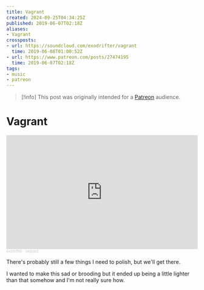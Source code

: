 ```yaml
---
title: Vagrant
created: 2024-09-25T04:34:25Z
published: 2019-06-07T02:18Z
aliases:
- Vagrant
crossposts:
- url: https://soundcloud.com/exodrifter/vagrant
  time: 2019-06-08T01:00:52Z
- url: https://www.patreon.com/posts/27474195
  time: 2019-06-07T02:18Z
tags:
- music
- patreon
---
```


> [!info]
> This post was originally intended for a [Patreon](../tags/patreon.md) audience.

# Vagrant

<iframe width="100%" height="300" scrolling="no" frameborder="no" allow="autoplay" src="https://w.soundcloud.com/player/?url=https%3A//api.soundcloud.com/tracks/633444276&color=%23ff5500&auto_play=false&hide_related=false&show_comments=true&show_user=true&show_reposts=false&show_teaser=true&visual=true"></iframe><div style="font-size: 10px; color: #cccccc;line-break: anywhere;word-break: normal;overflow: hidden;white-space: nowrap;text-overflow: ellipsis; font-family: Interstate,Lucida Grande,Lucida Sans Unicode,Lucida Sans,Garuda,Verdana,Tahoma,sans-serif;font-weight: 100;"><a href="https://soundcloud.com/exodrifter" title="exodrifter" target="_blank" style="color: #cccccc; text-decoration: none;">exodrifter</a> · <a href="https://soundcloud.com/exodrifter/vagrant" title="vagrant" target="_blank" style="color: #cccccc; text-decoration: none;">vagrant</a></div>

There's probably still a few things I need to polish, but we'll get there.

I wanted to make this sad or brooding but it ended up being a little lighter than that somehow and I'm not really sure how.
